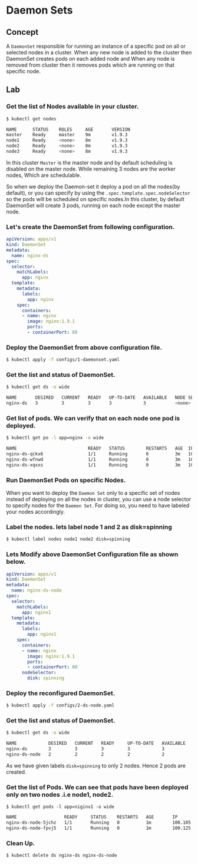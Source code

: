 # Daemon Sets

## Concept

A `DaemonSet` responsible for running an instance of a specific pod on all or selected nodes in a cluster. When any new node is added to the cluster then DaemonSet creates pods on each added node and When any node is removed from cluster then it removes pods which are running on that specific node.

## Lab

### Get the list of Nodes available in your cluster.

```bash
$ kubectl get nodes
```

```bash
NAME      STATUS    ROLES     AGE       VERSION
master    Ready     master    9m        v1.9.3
node1     Ready     <none>    8m        v1.9.3
node2     Ready     <none>    8m        v1.9.3
node3     Ready     <none>    8m        v1.9.3
```

In this cluster `Master` is the master node and by default scheduling is disabled on the master node. While remaining 3 nodes are the worker nodes, Which are schedulable.

So when we deploy the Daemon-set it deploy a pod on all the nodes\(by default\), or you can specify by using the `.spec.template.spec.nodeSelector` so the pods will be scheduled on specific nodes.In this cluster, by default DaemonSet will create 3 pods, running on each node except the master node.

### Let's create the DaemonSet from following configuration.

```yaml
apiVersion: apps/v1
kind: DaemonSet
metadata:
  name: nginx-ds
spec: 
  selector:
    matchLabels:
      app: nginx
  template:
    metadata:
      labels:
        app: nginx
    spec:
      containers:
      - name: nginx
        image: nginx:1.9.1
        ports:
        - containerPort: 80
```

### Deploy the DaemonSet from above configuration file.

```bash
$ kubectl apply -f configs/1-daemonset.yaml
```

### Get the list and status of DaemonSet.

```bash
$ kubectl get ds -o wide
```

```bash
NAME       DESIRED   CURRENT   READY   UP-TO-DATE   AVAILABLE   NODE SELECTOR   AGE   CONTAINERS   IMAGES        SELECTOR
nginx-ds   3         3         3       3            3           <none>          9s    nginx        nginx:1.9.1   app=nginx
```

### Get list of pods. We can verify that on each node one pod is deployed.

```bash
$ kubectl get po -l app=nginx -o wide
```

```bash
NAME                           READY   STATUS        RESTARTS   AGE  IP                NODE
nginx-ds-qckx6                 1/1     Running       0          3m   100.105.249.106   node1
nginx-ds-wfnwd                 1/1     Running       0          3m   100.125.108.201   node2
nginx-ds-xqxxs                 1/1     Running       0          3m   100.105.140.106   node3
```

### Run DaemonSet Pods on specific Nodes.

When you want to deploy the `Daemon Set` only to a specific set of nodes instead of deploying on all the nodes in cluster, you can use a node selector to specify nodes for the `Daemon Set`. For doing so, you need to have labeled your nodes accordingly.

### Label the nodes. lets label node 1 and 2 as disk=spinning

```bash
$ kubectl label nodes node1 node2 disk=spinning
```

### Lets Modify above DaemonSet Configuration file as shown below.

```yaml
apiVersion: apps/v1
kind: DaemonSet
metadata:
  name: nginx-ds-node
spec: 
  selector:
    matchLabels:
      app: nginx1
  template:
    metadata:
      labels:
        app: nginx1
    spec:
      containers:
      - name: nginx
        image: nginx:1.9.1
        ports:
        - containerPort: 80
      nodeSelector:
        disk: spinning    
```

### Deploy the reconfigured DaemonSet.

```bash
$ kubectl apply -f configs/2-ds-node.yaml
```

### Get the list and status of DaemonSet.

```bash
$ kubectl get ds -o wide
```

```bash
NAME            DESIRED   CURRENT   READY     UP-TO-DATE   AVAILABLE   NODE SELECTOR   AGE       CONTAINERS   IMAGES        SELECTOR
nginx-ds        3         3         3         3            3           <none>          17m       nginx        nginx:1.9.1   app=nginx
nginx-ds-node   2         2         2         2            2           disk=spinning   35s       nginx        nginx:1.9.1   app=nginx1
```

As we have given labels `disk=spinning` to only 2 nodes. Hence 2 pods are created.

### Get the list of Pods. We can see that pods have been deployed only on two nodes .i.e node1, node2.

```text
$ kubectl get pods -l app=niginx1 -o wide
```

```bash
NAME                  READY     STATUS    RESTARTS   AGE       IP                NODE
nginx-ds-node-5jchz   1/1       Running   0          1m        100.105.14.108    node1
nginx-ds-node-fpvj5   1/1       Running   0          1m        100.125.108.197   node2
```

### Clean Up.

```bash
$ kubectl delete ds nginx-ds nginx-ds-node
```

